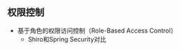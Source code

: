 ## 权限控制
- 基于角色的权限访问控制（Role-Based Access Control）
	-  Shiro和Spring Security对比
<!--stackedit_data:
eyJoaXN0b3J5IjpbLTE5NzQ3MTIzNzgsMTA2ODQwMDE3MV19
-->
